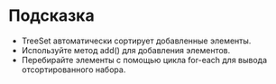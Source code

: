 # Подсказка

- TreeSet автоматически сортирует добавленные элементы.
- Используйте метод add() для добавления элементов.
- Перебирайте элементы с помощью цикла for-each для вывода отсортированного набора.
